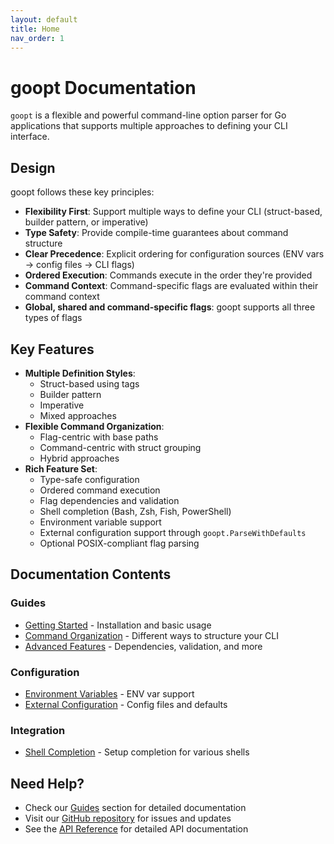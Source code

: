 ```yaml
---
layout: default
title: Home
nav_order: 1
---
```


# goopt Documentation

`goopt` is a flexible and powerful command-line option parser for Go applications that supports multiple approaches to defining your CLI interface.

## Design

goopt follows these key principles:
- **Flexibility First**: Support multiple ways to define your CLI (struct-based, builder pattern, or imperative)
- **Type Safety**: Provide compile-time guarantees about command structure
- **Clear Precedence**: Explicit ordering for configuration sources (ENV vars → config files → CLI flags)
- **Ordered Execution**: Commands execute in the order they're provided
- **Command Context**: Command-specific flags are evaluated within their command context
- **Global, shared and command-specific flags**: goopt supports all three types of flags

## Key Features

- **Multiple Definition Styles**:
  - Struct-based using tags
  - Builder pattern
  - Imperative
  - Mixed approaches
- **Flexible Command Organization**:
  - Flag-centric with base paths
  - Command-centric with struct grouping
  - Hybrid approaches
- **Rich Feature Set**:
  - Type-safe configuration
  - Ordered command execution
  - Flag dependencies and validation
  - Shell completion (Bash, Zsh, Fish, PowerShell)
  - Environment variable support
  - External configuration support through `goopt.ParseWithDefaults`
  - Optional POSIX-compliant flag parsing

## Documentation Contents

### Guides
- [Getting Started](guides/getting-started.md) - Installation and basic usage
- [Command Organization](guides/command-organization.md) - Different ways to structure your CLI
- [Advanced Features](guides/advanced-features.md) - Dependencies, validation, and more

### Configuration
- [Environment Variables](configuration/environment.md) - ENV var support
- [External Configuration](configuration/external-config.md) - Config files and defaults

### Integration
- [Shell Completion](shell/completion.md) - Setup completion for various shells

## Need Help?

- Check our [Guides](guides/) section for detailed documentation
- Visit our [GitHub repository](https://github.com/napalu/goopt) for issues and updates
- See the [API Reference](https://godoc.org/github.com/napalu/goopt) for detailed API documentation 
